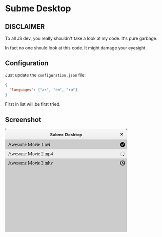 # Subme Desktop
## DISCLAIMER
To all JS dev, you really shouldn't take a look at my code. It's pure garbage.

In fact no one should look at this code. It might damage your eyesight.

## Configuration

Just update the `configuration.json` file:

```json
{
  "languages": ["ar", "en", "ru"]
}
```

First in list will be first tried.

## Screenshot

![Subme screenshot](https://raw.githubusercontent.com/evuez/subme-desktop/master/subme-desktop.png)
